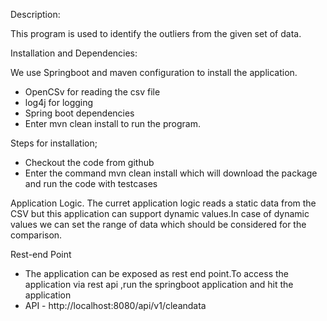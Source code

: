 Description:

This program is used to identify the outliers from the given set of data.

Installation and Dependencies:

We use Springboot and maven configuration to install the application.
  - OpenCSv for reading the csv file
  - log4j for logging
  - Spring boot dependencies
  - Enter mvn clean install to run the program.

Steps for installation;
 - Checkout the code from github
 - Enter the command mvn clean install which will download the package and run the code with testcases


Application Logic.
   The curret application logic reads a static data from the CSV  but this application can support dynamic values.In case of dynamic values we can set the range of data which should be considered for the comparison.

Rest-end Point
 - The application can be exposed as rest end point.To access the application via rest api ,run the springboot application and hit the application
 - API - http://localhost:8080/api/v1/cleandata
